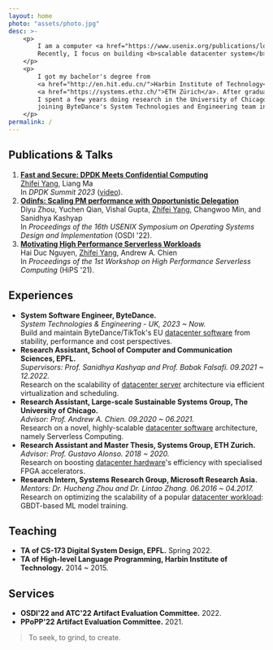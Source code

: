 ```yaml
---
layout: home
photo: "assets/photo.jpg"
desc: >-
    <p>
        I am a computer <a href="https://www.usenix.org/publications/login-logout/november-2013-login-logout/night-watch">systems</a> software engineer and researcher.
        Recently, I focus on building <b>scalable datacenter system</b> for emerging cloud and AI scenarios.
    </p>
    <p>
        I got my bachelor's degree from
        <a href="http://en.hit.edu.cn/">Harbin Institute of Technology</a> and master's degree from 
        <a href="https://systems.ethz.ch/">ETH Zürich</a>. After graduation,
        I spent a few years doing research in the University of Chicago and EPFL, before
        joining ByteDance's System Technologies and Engineering team in London, UK.
    </p>
permalink: /
---
```


<h2>Publications & Talks</h2>

<ol>
    <li>
        <a href="https://dpdksummit2023.sched.com/event/1P9wv/fast-and-secure-dpdk-meets-confidential-computing-zhifei-yang-tiktok"><b>Fast and Secure: DPDK Meets Confidential Computing</b></a> <br>
        <u>Zhifei Yang</u>, Liang Ma<br>
        In <i>DPDK Summit 2023</i> (<a href="https://www.youtube.com/watch?v=sQxyMw4zF7Q">video</a>). 
    </li>
    <li>
        <a href="https://www.usenix.org/conference/osdi22/presentation/zhou-diyu"><b>Odinfs: Scaling PM performance with Opportunistic Delegation</b></a> <br>
        Diyu Zhou, Yuchen Qian, Vishal Gupta, <u>Zhifei Yang</u>, Changwoo Min, and Sanidhya Kashyap<br>
        In <i>Proceedings of the 16th USENIX Symposium on Operating Systems Design and Implementation</i> (OSDI '22). 
    </li>
    <li>
        <a href="https://dl.acm.org/doi/abs/10.1145/3452413.3464786"><b>Motivating High Performance Serverless Workloads</b></a> <br>
        Hai Duc Nguyen, <u>Zhifei Yang</u>, Andrew A. Chien<br>
        In <i>Proceedings of the 1st Workshop on High Performance Serverless Computing</i> (HiPS '21).
    </li>
</ol>

<h2>Experiences</h2>

<ul>
    <li>
        <b>System Software Engineer, ByteDance.</b> <br>
        <i>System Technologies & Engineering - UK, 2023 ~ Now. </i> <br>
        Build and maintain ByteDance/TikTok's EU <u>datacenter software</u> from stability, performance and cost perspectives.
    </li>
    <li>
        <b>Research Assistant, School of Computer and Communication Sciences, EPFL.</b> <br>
        <i>Supervisors: Prof. Sanidhya Kashyap and Prof. Babak Falsafi. 09.2021 ~ 12.2022. </i> <br>
        Research on the scalability of <u>datacenter server</u> architecture via efficient virtualization and scheduling.
    </li>
    <li>
        <b>Research Assistant, Large-scale Sustainable Systems Group, The University of Chicago.</b> <br>
        <i>Advisor: Prof. Andrew A. Chien. 09.2020 ~ 06.2021. </i> <br>
        Research on a novel, highly-scalable <u>datacenter software</u> architecture, namely Serverless Computing.
    </li>
    <li>
        <b>Research Assistant and Master Thesis, Systems Group, ETH Zurich.</b> <br>
        <i>Advisor: Prof. Gustavo Alonso. 2018 ~ 2020.</i> <br>
        Research on boosting <u>datacenter hardware</u>'s efficiency with specialised FPGA accelerators.
    </li>
    <li>
        <b>Research Intern, Systems Research Group, Microsoft Research Asia.</b> <br>
        <i>Mentors: Dr. Hucheng Zhou and Dr. Lintao Zhang. 06.2016 ~ 04.2017. </i> <br>
        Research on optimizing the scalability of a popular <u>datacenter workload</u>: GBDT-based ML model training.
    </li>
</ul>

<h2>Teaching</h2>

<ul>
    <li>
        <b>TA of CS-173 Digital System Design, EPFL.</b> Spring 2022.<br>
    </li>
    <li>
        <b>TA of High-level Language Programming, Harbin Institute of Technology.</b> 2014 ~ 2015.<br>
    </li>
</ul>


<h2>Services</h2>

<ul>
    <li>
        <b>OSDI'22 and ATC'22 Artifact Evaluation Committee.</b> 2022.<br>
    </li>
    <li>
        <b>PPoPP'22 Artifact Evaluation Committee.</b> 2021.<br>
    </li>
</ul>

<blockquote>
    To seek, to grind, to create.
</blockquote>
